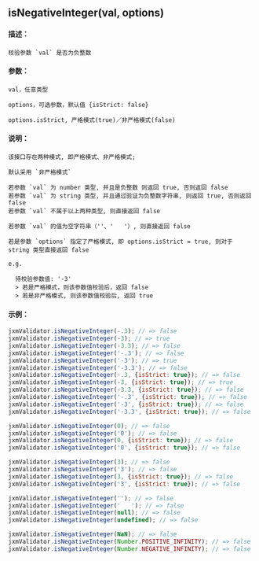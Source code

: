 
## isNegativeInteger(val, options)

#### 描述：

    校验参数 `val` 是否为负整数

#### 参数：

    val，任意类型

    options，可选参数，默认值 {isStrict: false}

    options.isStrict, 严格模式(true)／非严格模式(false)

#### 说明：

    该接口存在两种模式, 即严格模式、非严格模式;

    默认采用 `非严格模式`

    若参数 `val` 为 number 类型, 并且是负整数 则返回 true, 否则返回 false
    若参数 `val` 为 string 类型, 并且通过验证为负整数字符串, 则返回 true, 否则返回 false
    若参数 `val` 不属于以上两种类型, 则直接返回 false

    若参数 `val` 的值为空字符串（''、'   '）, 则直接返回 false

    若是参数 `options` 指定了严格模式, 即 options.isStrict = true, 则对于 string 类型直接返回 false

    e.g.

      待校验参数值: '-3'
      > 若是严格模式，则该参数值校验后，返回 false
      > 若是非严格模式, 则该参数值校验后, 返回 true

#### 示例：

```javascript
jxmValidator.isNegativeInteger(-.3); // => false
jxmValidator.isNegativeInteger(-3); // => true
jxmValidator.isNegativeInteger(-3.3); // => false
jxmValidator.isNegativeInteger('-.3'); // => false
jxmValidator.isNegativeInteger('-3'); // => true
jxmValidator.isNegativeInteger('-3.3'); // => false
jxmValidator.isNegativeInteger(-.3, {isStrict: true}); // => false
jxmValidator.isNegativeInteger(-3, {isStrict: true}); // => true
jxmValidator.isNegativeInteger(-3.3, {isStrict: true}); // => false
jxmValidator.isNegativeInteger('-.3', {isStrict: true}); // => false
jxmValidator.isNegativeInteger('-3', {isStrict: true}); // => false
jxmValidator.isNegativeInteger('-3.3', {isStrict: true}); // => false

jxmValidator.isNegativeInteger(0); // => false
jxmValidator.isNegativeInteger('0'); // => false
jxmValidator.isNegativeInteger(0, {isStrict: true}); // => false
jxmValidator.isNegativeInteger('0', {isStrict: true}); // => false

jxmValidator.isNegativeInteger(3); // => false
jxmValidator.isNegativeInteger('3'); // => false
jxmValidator.isNegativeInteger(3, {isStrict: true}); // => false
jxmValidator.isNegativeInteger('3', {isStrict: true}); // => false

jxmValidator.isNegativeInteger(''); // => false
jxmValidator.isNegativeInteger('   '); // => false
jxmValidator.isNegativeInteger(null); // => false
jxmValidator.isNegativeInteger(undefined); // => false

jxmValidator.isNegativeInteger(NaN); // => false
jxmValidator.isNegativeInteger(Number.POSITIVE_INFINITY); // => false
jxmValidator.isNegativeInteger(Number.NEGATIVE_INFINITY); // => false
```
